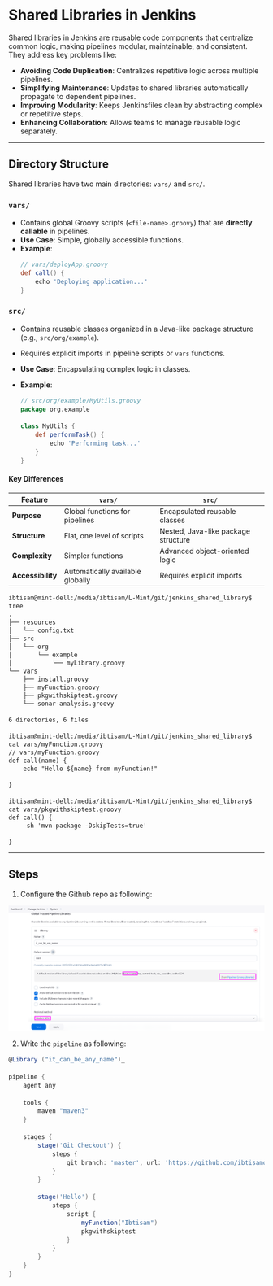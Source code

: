 # Shared Libraries in Jenkins

Shared libraries in Jenkins are reusable code components that centralize common logic, making pipelines modular, maintainable, and consistent. They address key problems like:

- **Avoiding Code Duplication**: Centralizes repetitive logic across multiple pipelines.
- **Simplifying Maintenance**: Updates to shared libraries automatically propagate to dependent pipelines.
- **Improving Modularity**: Keeps Jenkinsfiles clean by abstracting complex or repetitive steps.
- **Enhancing Collaboration**: Allows teams to manage reusable logic separately.

---

## Directory Structure

Shared libraries have two main directories: `vars/` and `src/`.

### `vars/`
- Contains global Groovy scripts (`<file-name>.groovy`) that are **directly callable** in pipelines.
- **Use Case**: Simple, globally accessible functions.
- **Example**:
  ```groovy
  // vars/deployApp.groovy
  def call() {
      echo 'Deploying application...'
  }
  ```

### `src/`
- Contains reusable classes organized in a Java-like package structure (e.g., `src/org/example`).
- Requires explicit imports in pipeline scripts or `vars` functions.

- **Use Case**: Encapsulating complex logic in classes.
- **Example**:
  ```groovy
  // src/org/example/MyUtils.groovy
  package org.example

  class MyUtils {
      def performTask() {
          echo 'Performing task...'
      }
  }
  ```

#### Key Differences

| **Feature**              | **`vars/`**                     | **`src/`**                      |
|--------------------------|-----------------------------------|-----------------------------------|
| **Purpose**              | Global functions for pipelines   | Encapsulated reusable classes    |
| **Structure**            | Flat, one level of scripts       | Nested, Java-like package structure |
| **Complexity**           | Simpler functions                | Advanced object-oriented logic   |
| **Accessibility**        | Automatically available globally | Requires explicit imports        |

```
ibtisam@mint-dell:/media/ibtisam/L-Mint/git/jenkins_shared_library$ tree
.
├── resources
│   └── config.txt
├── src
│   └── org
│       └── example
│           └── myLibrary.groovy
└── vars
    ├── install.groovy
    ├── myFunction.groovy
    ├── pkgwithskiptest.groovy
    └── sonar-analysis.groovy

6 directories, 6 files

ibtisam@mint-dell:/media/ibtisam/L-Mint/git/jenkins_shared_library$ cat vars/myFunction.groovy 
// vars/myFunction.groovy
def call(name) {
    echo "Hello ${name} from myFunction!"
    
}

ibtisam@mint-dell:/media/ibtisam/L-Mint/git/jenkins_shared_library$ cat vars/pkgwithskiptest.groovy 
def call() {   
     sh 'mvn package -DskipTests=true'      
    
}

```

---

## Steps

1. Configure the Github repo as following:

![](./images/Shared%20Lib.png)

2. Write the `pipeline` as following:

```groovy
@Library ("it_can_be_any_name")_

pipeline {
    agent any
    
    tools { 
        maven "maven3"
    } 

    stages {
        stage('Git Checkout') {
            steps {
                git branch: 'master', url: 'https://github.com/ibtisamops/secretsanta-generator.git'
            }
        }
        
        stage('Hello') {
            steps {
                script {
                    myFunction("Ibtisam")
                    pkgwithskiptest
                }
            }
        }
    }
}
```

